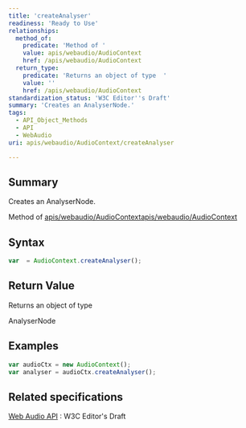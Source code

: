 ```yaml
---
title: 'createAnalyser'
readiness: 'Ready to Use'
relationships:
  method_of:
    predicate: 'Method of '
    value: apis/webaudio/AudioContext
    href: /apis/webaudio/AudioContext
  return_type:
    predicate: 'Returns an object of type  '
    value: ''
    href: /apis/webaudio/AudioContext
standardization_status: 'W3C Editor''s Draft'
summary: 'Creates an AnalyserNode.'
tags:
  - API_Object_Methods
  - API
  - WebAudio
uri: apis/webaudio/AudioContext/createAnalyser

---
```

## Summary

Creates an AnalyserNode.

Method of [apis/webaudio/AudioContext](/apis/webaudio/AudioContext)[apis/webaudio/AudioContext](/apis/webaudio/AudioContext)

## Syntax

``` js
var  = AudioContext.createAnalyser();
```

## Return Value

Returns an object of type

AnalyserNode

## Examples

``` js
var audioCtx = new AudioContext();
var analyser = audioCtx.createAnalyser();
```

## Related specifications

[Web Audio API](http://webaudio.github.io/web-audio-api/)
:   W3C Editor's Draft
